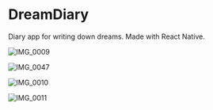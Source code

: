 # DreamDiary
Diary app for writing down dreams. Made with React Native.

![IMG_0009](https://user-images.githubusercontent.com/37372229/64928790-7fbd1b00-d825-11e9-88f8-074d18256682.PNG)

![IMG_0047](https://user-images.githubusercontent.com/37372229/64928787-7f248480-d825-11e9-8ad4-180b0cc3b832.PNG)

![IMG_0010](https://user-images.githubusercontent.com/37372229/64928789-7f248480-d825-11e9-9a4a-e2e35646ab9d.PNG)

![IMG_0011](https://user-images.githubusercontent.com/37372229/64928788-7f248480-d825-11e9-851b-54777accfbc4.PNG)

